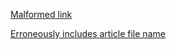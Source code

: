 [Malformed link](//example.com)

[Erroneously includes article file name](/wiki/malformed_link/en.md)
